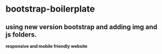# bootstrap-boilerplate

##  using new version bootstrap and adding img and js folders.

**responsive and mobile friendly website**




